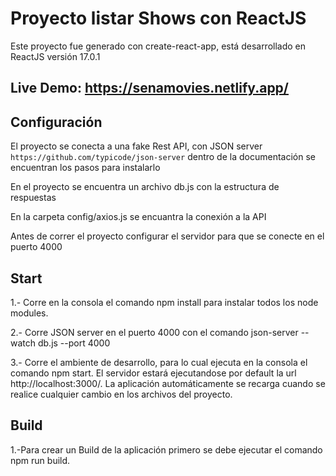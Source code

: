 # Proyecto listar Shows con ReactJS 
Este proyecto fue generado con create-react-app, está desarrollado en ReactJS versión 17.0.1


## Live Demo: https://senamovies.netlify.app/

## Configuración

El proyecto se conecta a una fake Rest API, con JSON server `https://github.com/typicode/json-server` dentro de la documentación se encuentran los pasos para instalarlo

En el proyecto se encuentra un archivo db.js con la estructura de respuestas

En la carpeta config/axios.js se encuantra la conexión a la API

Antes de correr el proyecto configurar el servidor para que se conecte en el puerto 4000

##  Start
1.- Corre en la consola el comando npm install para instalar todos los node modules.

2.- Corre JSON server en el puerto 4000 con el comando json-server --watch db.js --port 4000

3.- Corre el ambiente de desarrollo, para lo cual ejecuta en la consola el comando npm start. El servidor estará ejecutandose por default la url http://localhost:3000/. La aplicación automáticamente se recarga cuando se realice cualquier cambio en los archivos del proyecto.


## Build
1.-Para crear un Build de la aplicación primero se debe ejecutar el comando npm run build.




